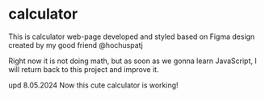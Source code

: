 # calculator

This is calculator web-page developed and styled based on Figma design created by my good friend @hochuspatj

Right now it is not doing math, but as soon as we gonna learn JavaScript, I will return back to this project and improve it.

upd 8.05.2024
Now this cute calculator is working! 